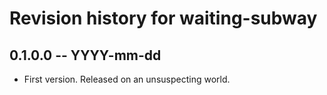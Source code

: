 # Revision history for waiting-subway

## 0.1.0.0 -- YYYY-mm-dd

* First version. Released on an unsuspecting world.
